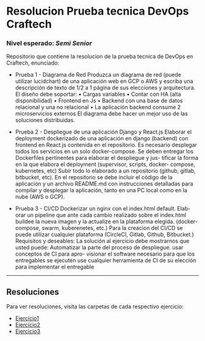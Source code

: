 # Resolucion Prueba tecnica DevOps Craftech

### Nivel esperado: *Semi Senior*

Repositorio que contiene la resolucion de la prueba tecnica de DevOps en Craftech, enunciado:

- Prueba 1 - Diagrama de Red Produzca un diagrama de red (puede utilizar
lucidchart) de una aplicación web en GCP o AWS y escriba una descripción de
texto de 1/2 a 1 página de sus elecciones y arquitectura.
El diseño debe soportar:
• Cargas variables
• Contar con HA (alta disponibilidad)
• Frontend en Js
• Backend con una base de datos relacional y una no relacional
• La aplicación backend consume 2 microservicios externos
El diagrama debe hacer un mejor uso de las soluciones distribuidas.

- Prueba 2 - Despliegue de una aplicación Django y React.js Elaborar
el deployment dockerizado de una aplicación en django (backend) con frontend
en React.js contenida en el repositorio. Es necesario desplegar todos los servicios
en un solo docker-compose. Se deben entregar los Dockerfiles pertinentes para elaborar el despliegue y jus-
tificar la forma en la que elabora el deployment (supervisor, scripts, docker-
compose, kubernetes, etc) Subir todo lo elaborado a un repositorio (github, gitlab, bitbucket, etc). En el
repositorio se debe incluir el código de la aplicación y un archivo README.md
con instrucciones detalladas para compilar y desplegar la aplicación, tanto en
una PC local como en la nube (AWS o GCP).

- Prueba 3 - CI/CD Dockerizar un nginx con el index.html default. Elab-
orar un pipeline que ante cada cambio realizado sobre el index.html buildee 
la nueva imagen y la actualize en la plataforma elegida. (docker-compose,
swarm, kuberenetes, etc.) Para la creacion del CI/CD se puede utilizar cualquier
plataforma (CircleCI, Gitlab, Github, Bitbucket.)
Requisitos y deseables:
La solución al ejercicio debe mostrarnos que usted puede:
Automatizar la parte del proceso de despliegue. usar conceptos de CI para apro-
visionar el software necesario para que los entregables se ejecuten use cualquier
herramienta de CI de su elección para implementar el entregable

---

## Resoluciones
Para ver resoluciones, visita las carpetas de cada respectivo ejercicio:

- [Ejercicio1](./Ejercicio1)
- [Ejercicio2](./Ejercicio2)
- [Ejercicio3](./Ejercicio3)